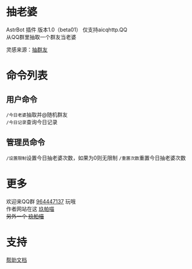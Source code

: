 # 抽老婆
AstrBot 插件
版本1.0（beta01）
仅支持aicqhttp.QQ  
从QQ群里抽取一个群友当老婆

灵感来源：[抽群友](https://github.com/tenno1174/astrbot_plugin_chouqunyou)
# 命令列表
## 用户命令
`/今日老婆`抽取并@随机群友  
`/今日记录`查询今日记录  
## 管理员命令
`/设置限制`设置今日抽老婆次数，如果为0则无限制
`/重置次数`重置今日抽老婆次数
# 更多
欢迎来QQ群 <u>[964447137](https://qm.qq.com/q/WzQsmjbN0A)</u> 玩哦  
作者网站在这 <u>[玖帕喵](https://jupamiao.asia)</u>  
~~另外一个 <u>[玖帕喵](https://jupamiao.github.io)</u>~~
# 支持

[帮助文档](https://astrbot.app)
